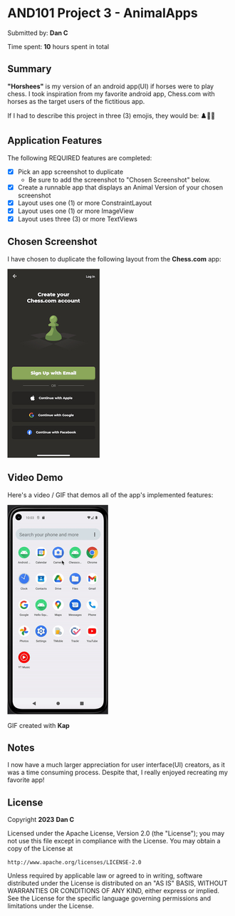 <!-- (This is a comment) INSTRUCTIONS: Go through this page and fill out any **bolded** entries with their correct values.-->

# AND101 Project 3 - AnimalApps

Submitted by: **Dan C**

Time spent: **10** hours spent in total

## Summary

**"Horshees"** is my version of an android app(UI) if horses were to play chess. I took inspiration from my favorite android app, Chess.com with horses as the target users of the fictitious app. 

If I had to describe this project in three (3) emojis, they would be: **♟️🐎📲**

## Application Features

<!-- (This is a comment) Please be sure to change the [ ] to [x] for any features you completed.  If a feature is not checked [x], you might miss the points for that item! -->

The following REQUIRED features are completed:

- [x] Pick an app screenshot to duplicate
  - Be sure to add the screenshot to "Chosen Screenshot" below.
- [x] Create a runnable app that displays an Animal Version of your chosen screenshot
- [x] Layout uses one (1) or more ConstraintLayout
- [x] Layout uses one (1) or more ImageView
- [x] Layout uses three (3) or more TextViews

<!-- The following STRETCH features are implemented:

- [ ] Create a custom-shape Button using Shape Drawables
- [ ] Customize the text fonts by creating new Font Resources
- [ ] Add Tooltips to your Views to help users understand how to navigate the UI
- [ ] Create a second layout, this time for an original, personal app idea

The following EXTRA features are implemented:

- [ ] List anything else that you added to improve the app! -->

## Chosen Screenshot

I have chosen to duplicate the following layout from the **Chess.com** app:

![](https://github.com/dannnnnn04/ChesscomClone/blob/master/screenshot.jpg)

## Video Demo

Here's a video / GIF that demos all of the app's implemented features:

![](https://github.com/dannnnnn04/ChesscomClone/blob/master/GIF.gif)

GIF created with **Kap**

<!-- Recommended tools:
- [Kap](https://getkap.co/) for macOS
- [ScreenToGif](https://www.screentogif.com/) for Windows
- [peek](https://github.com/phw/peek) for Linux. -->

<!-- ## Original App Layout (Optional Stretch Feature)

Here is my entry for the "Create a second layout, this time for an original, personal app idea" stretch feature:

It is for an app that **brief description**.

<img src='http://example.com/link/to/your/image.png' title='Chosen Screenshot' width='' alt='Chosen Screenshot' /> -->

## Notes

I now have a much larger appreciation for user interface(UI) creators, as it was a time consuming process. Despite that, I really enjoyed recreating my favorite app! 

## License

Copyright **2023** **Dan C**

Licensed under the Apache License, Version 2.0 (the "License");
you may not use this file except in compliance with the License.
You may obtain a copy of the License at

    http://www.apache.org/licenses/LICENSE-2.0

Unless required by applicable law or agreed to in writing, software
distributed under the License is distributed on an "AS IS" BASIS,
WITHOUT WARRANTIES OR CONDITIONS OF ANY KIND, either express or implied.
See the License for the specific language governing permissions and
limitations under the License.
